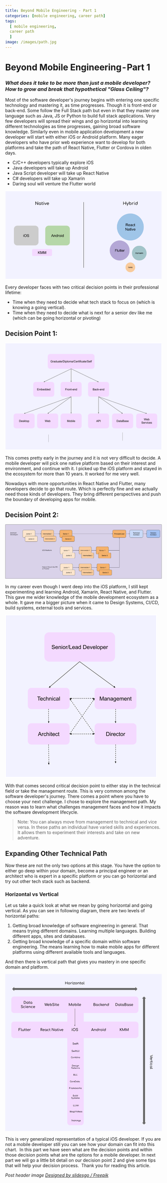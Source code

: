 ```yaml
---
title: Beyond Mobile Engineering - Part 1
categories: [mobile engineering, career path]
tags:
  [ mobile engineering,
  career path
  ]
image: /images/path.jpg
---
```


# Beyond Mobile Engineering - Part 1

### *What does it take to be more than just a mobile developer? How to grow and break that hypothetical "Glass Ceiling"?*

Most of the software developer's journey begins with entering one specific technology and mastering it, as time progresses. Though it is front-end or back-end. Some follow the Full Stack path but even in that they master one language such as Java, JS or Python to build full stack applications. Very few developers will spread their wings and go horizontal into learning different technologies as time progresses, gaining broad software knowledge.
Similarly even in mobile application development a new developer will start with either iOS or Android platform. Many eager developers who have prior web experience want to develop for both platforms and take the path of React Native, Flutter or Cordova in olden days.

- C/C++ developers typically explore iOS 
- Java developers will take up Android 
- Java Script developer will take up React Native
- C# developers will take up Xamarin
- Daring soul will venture the Flutter world

![Mobile devs can be divided into two main camps: Native and Hybrid](/images/beyondME/1_1.png)

Every developer faces with two critical decision points in their professional lifetime:
- Time when they need to decide what tech stack to focus on (which is knowing a going vertical).
- Time when they need to decide what is next for a senior dev like me (which can be going horizontal or pivoting)

## Decision Point 1:

![Options in software development](/images/beyondME/1_2.png)

This comes pretty early in the journey and it is not very difficult to decide. A mobile developer will pick one native platform based on their interest and environment, and continue with it. I picked up the iOS platform and stayed in the ecosystem for more than 10 years. It worked for me very well.

Nowadays with more opportunities in React Native and Flutter, many developers decide to go that route. Which is perfectly fine and we actually need those kinds of developers. They bring different perspectives and push the boundary of developing apps for mobile.

## Decision Point 2:

![Learn other mobile platform and tech stack. For eg: Android Dev](/images/beyondME/1_3.png)

In my career even though I went deep into the iOS platform, I still kept experimenting and learning Android, Xamarin, React Native, and Flutter. This gave me wider knowledge of the mobile development ecosystem as a whole. It gave me a bigger picture when it came to Design Systems, CI/CD, build systems, external tools and services.

![Two choices](/images/beyondME/1_4.png)

With that comes second critical decision point to either stay in the technical field or take the management route. This is very common among the software developer's journey. There comes a point where you have to choose your next challenge. I chose to explore the management path. My reason was to learn what challenges management faces and how it impacts the software development lifecycle.

> Note: You can always move from management to technical and vice versa. In these paths an individual have varied skills and experiences. It allows them to experiment their interests and take on new adventure.  

## Expanding Other Technical Path

Now these are not the only two options at this stage. You have the option to either go deep within your domain, become a principal engineer or an architect who is expert in a specific platform or you can go horizontal and try out other tech stack such as backend.

### Horizontal vs Vertical
Let us take a quick look at what we mean by going horizontal and going vertical. As you can see in following diagram, there are two levels of horizontal paths:
1. Getting broad knowledge of software engineering in general. That means trying different domains. Learning multiple languages. Building different apps, sites and databases. 
2. Getting broad knowledge of a specific domain within software engineering. The means learning how to make mobile apps for different platforms using different available tools and languages.

And then there is vertical path that gives you mastery in one specific domain and platform. 

![Going horizontal vs going vertical](/images/beyondME/1_5.png)

This is very generalized representation of a typical iOS developer. If you are not a mobile developer still you can see how your domain can fit into this chart. 
In this part we have seen what are the decision points and within those decision points what are the options for a mobile developer. In next part we will go a little bit detail on our decision point 2 and give some tips that will help your decision process. 
Thank you for reading this article.

*Post header image [Designed by slidesgo / Freepik]("http://www.freepik.com")*
